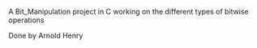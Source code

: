 A Bit_Manipulation project in C working on the different types of bitwise operations


Done by Arnold Henry

